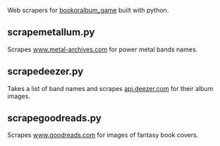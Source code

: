 Web scrapers for [bookoralbum_game](https://github.com/ugthefluffster/bookoralbum_game) built with python.

## scrapemetallum.py
Scrapes www.metal-archives.com for power metal bands names.

## scrapedeezer.py
Takes a list of band names and scrapes [api.deezer.com](https://api.deezer.com) for their album images.

## scrapegoodreads.py
Scrapes www.goodreads.com for images of fantasy book covers.
